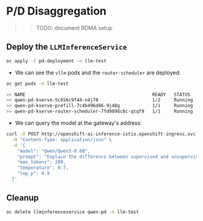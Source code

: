 # P/D Disaggregation

>> TODO: document RDMA setup

## Deploy the `LLMInferenceService`

```bash
oc apply -f pd-deployment -n llm-test
```

- We can see the `vllm` pods and the `router-scheduler` are deployed:

```bash
oc get pods -n llm-test

>> NAME                                               READY   STATUS     RESTARTS   AGE
>> qwen-pd-kserve-5c656c9f44-n4j78                    1/2     Running    0          2m
>> qwen-pd-kserve-prefill-7c4b496d86-9j48g            1/1     Running    0          2m
>> qwen-pd-kserve-router-scheduler-7fd9898c8c-qtqf9   1/1     Running    0          2m
```

- We can query the model at the gateway's address:

```bash
curl -X POST http://openshift-ai-inference-istio.openshift-ingress.svc.cluster.local/llm-test/qwen-pd/v1/completions \
  -H "Content-Type: application/json" \
  -d '{
    "model": "Qwen/Qwen3-0.6B",
    "prompt": "Explain the difference between supervised and unsupervised learning in machine learning. Include examples of algorithms used in each type.",
    "max_tokens": 200,
    "temperature": 0.7,
    "top_p": 0.9
  }'
```

## Cleanup

```bash
oc delete llminferenceservice qwen-pd -n llm-test
```
